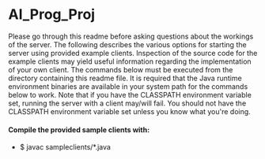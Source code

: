 # AI_Prog_Proj

Please go through this readme before asking questions about the workings of the server.
The following describes the various options for starting the server using provided example clients.
Inspection of the source code for the example clients may yield useful information regarding the implementation of your own client.
The commands below must be executed from the directory containing this readme file.
It is required that the Java runtime environment binaries are available in your system path for the commands below to work.
Note that if you have the CLASSPATH environment variable set, running the server with a client may/will fail.
You should not have the CLASSPATH environment variable set unless you know what you're doing.

#### Compile the provided sample clients with:
* $ javac sampleclients/*.java